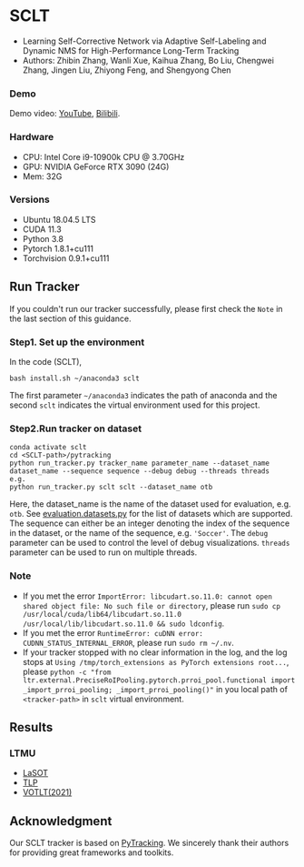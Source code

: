 # SCLT
- Learning Self-Corrective Network via Adaptive Self-Labeling and Dynamic NMS for High-Performance Long-Term Tracking
- Authors: Zhibin Zhang, Wanli Xue, Kaihua Zhang, Bo Liu, Chengwei Zhang, Jingen Liu, Zhiyong Feng, and Shengyong Chen



### Demo
Demo video: [YouTube](https://youtu.be/b_4Yi5r3kGM), [Bilibili](https://www.bilibili.com/video/BV1YS4y1U7sT?share_source=copy_web).


### Hardware
- CPU: Intel Core i9-10900k CPU @ 3.70GHz
- GPU: NVIDIA GeForce RTX 3090 (24G)
- Mem: 32G

### Versions
- Ubuntu 18.04.5 LTS
- CUDA 11.3
- Python 3.8
- Pytorch 1.8.1+cu111
- Torchvision 0.9.1+cu111

## Run Tracker
If you couldn't run our tracker successfully, please first check the `Note` in the last section of this guidance. 

### Step1. Set up the environment
In the code (SCLT),
```
bash install.sh ~/anaconda3 sclt
```
The first parameter `~/anaconda3` indicates the path of anaconda and the second `sclt` indicates the virtual environment used for this project.

### Step2.Run tracker on dataset
```
conda activate sclt
cd <SCLT-path>/pytracking
python run_tracker.py tracker_name parameter_name --dataset_name dataset_name --sequence sequence --debug debug --threads threads
e.g.
python run_tracker.py sclt sclt --dataset_name otb 
```
Here, the dataset_name is the name of the dataset used for evaluation, e.g. ```otb```. See [evaluation.datasets.py](evaluation/datasets.py) for the list of datasets which are supported. The sequence can either be an integer denoting the index of the sequence in the dataset, or the name of the sequence, e.g. ```'Soccer'```.
The ```debug``` parameter can be used to control the level of debug visualizations. ```threads``` parameter can be used to run on multiple threads.

### Note
- If you met the error `ImportError: libcudart.so.11.0: cannot open shared object file: No such file or directory`, please run `sudo cp /usr/local/cuda/lib64/libcudart.so.11.0 /usr/local/lib/libcudart.so.11.0 && sudo ldconfig`.
- If you met the error `RuntimeError: cuDNN error: CUDNN_STATUS_INTERNAL_ERROR`, please run `sudo rm ~/.nv`.
- If your tracker stopped with no clear information in the log, and the log stops at `Using /tmp/torch_extensions as PyTorch extensions root...`, please `python -c "from ltr.external.PreciseRoIPooling.pytorch.prroi_pool.functional import _import_prroi_pooling; _import_prroi_pooling()"` in you local path of `<tracker-path>` in `sclt` virtual environment.


## Results
### LTMU
- [LaSOT](https://drive.google.com/file/d/1j4WuhAbWp7JK9kHeuVbKBE_O3lywuOCR/view?usp=sharing)
- [TLP](https://drive.google.com/file/d/1MffQG5n8mBj-6_-nLIhd6nTCHoJ6bYLE/view?usp=sharing)
- [VOTLT(2021)](https://drive.google.com/file/d/1wfMeYNpwRKy_4DDANRREpFZrAyJxLHri/view?usp=sharing)


## Acknowledgment
Our SCLT tracker is based on [PyTracking](https://github.com/visionml/pytracking). We sincerely thank their authors for providing great frameworks and toolkits.

